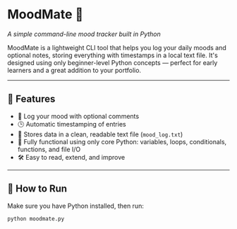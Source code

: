 # MoodMate 🧠  
*A simple command-line mood tracker built in Python*

MoodMate is a lightweight CLI tool that helps you log your daily moods and optional notes, storing everything with timestamps in a local text file. It's designed using only beginner-level Python concepts — perfect for early learners and a great addition to your portfolio.

---

## 🚀 Features

- 📌 Log your mood with optional comments
- 🕒 Automatic timestamping of entries
- 📂 Stores data in a clean, readable text file (`mood_log.txt`)
- 🧠 Fully functional using only core Python: variables, loops, conditionals, functions, and file I/O
- 🛠️ Easy to read, extend, and improve

---

## 🧪 How to Run

Make sure you have Python installed, then run:

```bash
python moodmate.py
